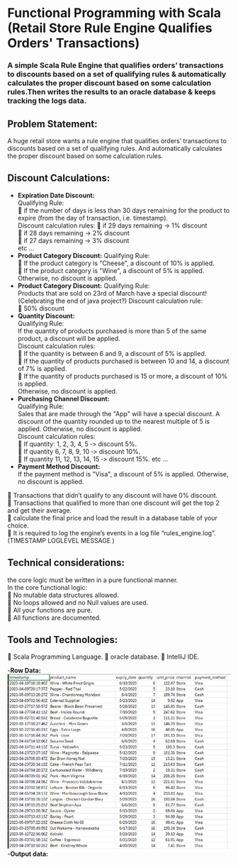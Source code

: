 # Functional Programming with Scala (Retail Store Rule Engine Qualifies Orders' Transactions)  
### A simple Scala Rule Engine that qualifies orders’ transactions to discounts based on a set of qualifying rules & automatically calculates the proper discount based on some calculation rules.Then writes the results to an oracle database & keeps tracking the logs data.  
## Problem Statement:  
A huge retail store wants a rule engine that qualifies orders’ transactions to discounts based on a set of qualifying rules. And automatically calculates the proper discount based on some calculation rules.  
## Discount Calculations:  
- **Expiration Date Discount:**  
Qualifying Rule:  
 if the number of days is less than 30 days remaining for the product to expire (from the day of transaction, i.e. timestamp).   
Discount calculation rules:
 if 29 days remaining -> 1% discount  
 if 28 days remaining -> 2% discount   
 if 27 days remaining -> 3% discount   
etc …
- **Product Category Discount:**
  Qualifying Rule:  
   If the product category is "Cheese", a discount of 10% is applied.  
   If the product category is "Wine", a discount of 5% is applied.  
   Otherwise, no discount is applied.
- **Product Category Discount:**
  Qualifying Rule:  
    Products that are sold on 23rd of March have a special discount! (Celebrating the end of java project?)
  Discount calculation rule:     
   50% discount 
- **Quantity Discount:**  
  Qualifying Rule:  
   If the quantity of products purchased is more than 5 of the same product, a discount will be applied.    
  Discount calculation rules:   
 If the quantity is between 6 and 9, a discount of 5% is applied.  
 If the quantity of products purchased is between 10 and 14, a discount of 7% is applied.  
 If the quantity of products purchased is 15 or more, a discount of 10% is applied.  
Otherwise, no discount is applied.
 - **Purchasing Channel Discount:**  
 Qualifying Rule:   
  Sales that are made through the "App" will have a special discount. A discount of the quantity rounded up to the nearest multiple of 5 is applied. Otherwise, no discount is applied.  
 Discount calculation rules:    
 If quantity: 1, 2, 3, 4, 5 ‐> discount 5%.  
 If quantity 6, 7, 8, 9, 10 ‐> discount 10%.  
 If quantity 11, 12, 13, 14, 15 ‐> discount 15%.
 etc …
 - **Payment Method Discount:**  
   If the payment method is "Visa", a discount of 5% is applied. Otherwise, no discount is applied.

 Transactions that didn’t qualify to any discount will have 0% discount.   
 Transactions that qualified to more than one discount will get the top 2 and get their average.   
 calculate the final price and load the result in a database table of your choice.  
 It is required to log the engine’s events in a log file “rules_engine.log”.(TIMESTAMP LOGLEVEL MESSAGE )  

## Technical considerations:  
the core logic must be written in a pure functional manner.    
In the core functional logic:     
 No mutable data structures allowed.  
 No loops allowed and no Null values are used.  
 All your functions are pure.  
 All functions are documented. 

## Tools and Technologies:
 Scala Programming Language.
 oracle database.
 IntelliJ IDE.   

-**Row Data:**
![login](https://github.com/shoroukabdelraouf/FP_with_Scala_-retail_store_rule_engine_qualifies_orders-_transactions/blob/31534dc15290339afcd22a14c7d4e966e4363ec9/screens/orders_csv.png)
-**Output data:**




